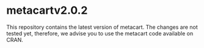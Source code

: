 # metacartv2.0.2
This repository contains the latest version of metacart.  The changes are not tested yet, therefore, we advise you to use the metacart code available on CRAN.
